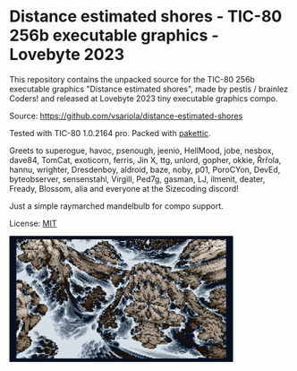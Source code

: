 # Distance estimated shores - TIC-80 256b executable graphics - Lovebyte 2023

This repository contains the unpacked source for the TIC-80 256b
executable graphics "Distance estimated shores", made by pestis /
brainlez Coders! and released at Lovebyte 2023 tiny executable graphics
compo.

Source: https://github.com/vsariola/distance-estimated-shores

Tested with TIC-80 1.0.2164 pro. Packed with
[pakettic](https://github.com/vsariola/pakettic).

Greets to superogue, havoc, psenough, jeenio, HellMood, jobe, nesbox,
dave84, TomCat, exoticorn, ferris, Jin X, ttg, unlord, gopher, okkie,
Řrřola, hannu, wrighter, Dresdenboy, aldroid, baze, noby, p01, PoroCYon,
DevEd, byteobserver, sensenstahl, Virgill, Ped7g, gasman, LJ, ilmenit,
deater, Fready, Blossom, alia and everyone at the Sizecoding discord!

Just a simple raymarched mandelbulb for compo support.

License: [MIT](LICENSE)

![Screenshot of the intro](screenshot.png)
